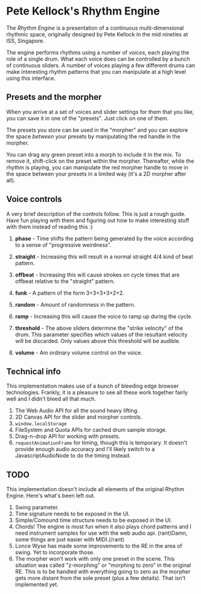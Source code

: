 # Pete Kellock's Rhythm Engine

The _Rhythm Engine_ is a presentation of a continuous multi-dimensional
rhythmic space, originally designed by Pete Kellock in the mid nineties at ISS,
Singapore.

The engine performs rhythms using a number of _voices_, each playing
the role of a single drum. What each voice does can be controlled by a bunch of
continuous sliders. A number of voices playing a few different drums can make
interesting rhythm patterns that you can manipulate at a high level using this
interface.

## Presets and the morpher

When you arrive at a set of voices and slider settings for them that you like,
you can save it in one of the "presets".  Just click on one of them.

The presets you store can be used in the "morpher" and you can explore the
space _between_ your presets by manipulating the red handle in the
morpher.

You can drag any green preset into a morph to include it in the mix. To remove
it, shift-click on the preset within the morpher. Thereafter, while the rhythm
is playing, you can manipulate the red morpher handle to move in the space
between your presets in a limited way (it's a 2D morpher after all).

## Voice controls

A very brief description of the controls follow. This is just a rough guide.
Have fun playing with them and figuring out how to make interesting stuff with
them instead of reading this :)

1. **phase** - Time shifts the pattern being generated by the voice according
   to a sense of "progressive weirdness". 

2. **straight** - Increasing this will result in a normal straight 4/4 kind of
   beat pattern.

3. **offbeat** - Increasing this will cause strokes on cycle times that are
   offbeat relative to the "straight" pattern.

4. **funk** - A pattern of the form 3+3+3+3+2+2.

5. **random** - Amount of randomness in the pattern.

6. **ramp** - Increasing this will cause the voice to ramp up during the cycle.

7. **threshold** - The above sliders determine the "strike velocity" of the
   drum.  This parameter specifies which values of the resultant velocity will
   be discarded. Only values above this threshold will be audible.

8. **volume** - Am ordinary volume control on the voice.

## Technical info

This implementation makes use of a bunch of bleeding edge browser technologies.
Frankly, it is a pleasure to see all these work together fairly well and I
didn't bleed all that much.

1. The Web Audio API for all the sound heavy lifting.
2. 2D Canvas API for the slider and morpher controls.
3. `window.localStorage`
4. FileSystem and Quota APIs for cached drum sample storage.
5. Drag-n-drop API for working with presets.
6. `requestAnimationFrame` for timing, though this is temporary. It
   doesn't provide enough audio accuracy and I'll likely switch to a
   JavascriptAudioNode to do the timing instead.

## TODO

This implementation doesn't include all elements of the original Rhythm Engine.
Here's what's been left out.

1. Swing parameter.
2. Time signature needs to be exposed in the UI.
3. Simple/Comound time structure needs to be exposed in the UI.
4. Chords! The engine is most fun when it also plays chord patterns and I need
   instrument samples for use with the web audio api. (rant)Damn, some things
   are just easier with MIDI.(/rant)
5. Lonce Wyse has made some improvements to the RE in the area of swing. Yet to
   incorporate those.
6. The morpher won't work with only one preset in the scene. This situation was
   called "z-morphing" or "morphing to zero" in the original RE. This is to be
   handled with everything going to zero as the morpher gets more distant from
   the sole preset (plus a few details). That isn't implemented yet.
